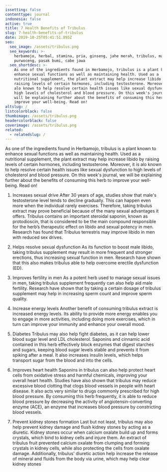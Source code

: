 ```yaml
---
issetting: false
contenttype: journal
indonesia: false
active: true
title: 7 Health Benefits of Tribulus
slug: 7-health-benefits-of-tribulus
date: 2019-10-25T05:41:51.895Z
seo:
  seo_image: /assets/tribulus.png
  seo_keywords: >-
    herbamojo, herbal, stamina, pria, ginseng, jahe merah, tribulus, maca,
    purwoceng, pasak bumi, cabe jawa
  seo_shortdesc: >-
    As one of the ingredients found in Herbamojo, tribulus is a plant known to
    enhance sexual functions as well as maintaining health. Used as a
    nutritional supplement, the plant extract may help increase libido by
    raising levels of certain hormones, including testosterone. Moreover, it is
    alo known to help resolve certain health issues like sexual dysfunction to
    high levels of cholesterol and blood pressure. On this week's journal, we
    will be explaining further about the benefits of consuming this herb to
    improve your well-being. Read on!
altslug: /
listcolorblack: false
thumbimage: /assets/tribulus.png
headercolorblack: false
coverimage: /assets/tribulus.png
related:
  - relatedslug: /
---
```

As one of the ingredients found in Herbamojo, tribulus is a plant known to enhance sexual functions as well as maintaining health. Used as a nutritional supplement, the plant extract may help increase libido by raising levels of certain hormones, including testosterone. Moreover, it is alo known to help resolve certain health issues like sexual dysfunction to high levels of cholesterol and blood pressure. On this week's journal, we will be explaining further about the benefits of consuming this herb to improve your well-being. Read on!

1. Increases sexual drive
	After 30 years of age, studies show that male's testosterone level tends to decline gradually. This can happen even more when the individual rarely exercises. Therefore, taking tribulus extract may prove beneficial because of the many sexual advantages it offers. Tribulus contains an important steroidal saponin, known as protodioscin, that is considered to be the main compound responsible for the herb’s therapeutic effect on libido and sexual potency in men. Research has found that Tribulus terrestris may improve libido in men with reduced sex drives.

2. Helps resolve sexual dysfunction
	As its function to boost male libido, taking tribulus supplement may result in more frequent and stronger erections, thus increasing sexual function in men. Research have shown that this also makes tribulus able to help overcome erectile dysfunction (ED).

3. Improves fertility in men
	As a potent herb used to manage sexual issues in men, taking tribulus supplement frequently can also help aid male fertility. Research have shown that by taking a certain dosage of tribulus supplement may help in increasing sperm count and improve sperm quality. 

4. Increase energy levels
	Another benefit of consuming tribulus extract is increased energy levels. Its ability to provide more energy enables you to engage in more activities, including doing more exercises, which in turn can improve your immunity and enhance your overall mood.

5. Diabetes
	Tribulus may also help fight diabetes, as it can help lower blood sugar level and LDL cholesterol. Saponins and cinnamic acid contained in this herb effectively block enzymes that digest starches and sugars, keeping blood sugar levels stable and prevents it from spiking after a meal. It also increases insulin levels, which helps transport sugar from the blood and into the cells.

6. Improves heart health
	Saponins in tribulus can also help protect heart cells from oxidative stress and harmful chemicals, improving your overall heart health. Studies have also shown that tribulus may reduce excessive blood clotting that clogs blood vessels in people with heart disease. It also acts very similar to drugs commonly prescribed for high blood pressure. By consuming this herb frequently, it is able to reduce blood pressure by decreasing the activity of angiotensin-converting enzyme (ACE), an enzyme that increases blood pressure by constricting blood vessels. 

7. Prevent kidney stones formation
	Last but not least, tribulus may also help prevent kidney damage and flush kidney stones by acting as a diuretic. Kidney stones occur when calcium oxalate build up and forms crystals, which bind to kidney cells and injure them. An extract of tribulus fruit prevented calcium oxalate from clumping and forming crystals in kidney cells, while also protecting the cells from oxalate damage. Additionally, tribulus' diuretic action help increase the release of mineral and fluids from the body via urine, which may help clear kidney stones
